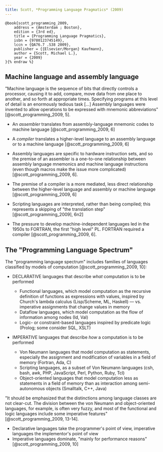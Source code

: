 ```yaml
---
title: Scott, *Programming Language Pragmatics* (2009)
---
```


```bibtex{% raw %}
@book{scott_programming_2009,
	address = {Amsterdam ; Boston},
	edition = {3rd ed},
	title = {Programming Language Pragmatics},
	isbn = {9780123745149},
	lccn = {QA76.7 .S38 2009},
	publisher = {{Elsevier/Morgan} Kaufmann},
	author = {Scott, Michael L.},
	year = {2009}
}{% endraw %}
```



Machine language and assembly language
--------------------------------------

"Machine language is the sequence of bits that directly controls a processor, causing it to add, compare, move data from one place to another, and so forth at appropriate times. Specifying programs at this level of detail is an enormously tedious task [...] Assembly languages were invented to allow operations to be expressed with mnemonic abbreviations" [@scott_programming_2009, 5].

* An *assembler* translates from assembly-language mnemonic codes to machine language [@scott_programming_2009, 6]
* A *compiler* translates a higher-level language to an assembly language or to a machine language [@scott_programming_2009, 6]

* Assembly languages are specific to hardware instruction sets, and so the premise of an assembler is a one-to-one relationship between assembly language mnemonics and machine language instructions (even though macros make the issue more complicated) [@scott_programming_2009, 6].
* The premise of a compiler is a more mediated, less direct relationship between the higher-level language and assembly or machine language [@scott_programming_2009, 6]

* Scripting languages are interpreted, rather than being compiled; this represents a skipping of "the translation step" [@scott_programming_2009], 6n2]

* The pressure to develop machine-independent languages led in the 1950s to FORTRAN, the first "high level" PL. FORTRAN required a compiler [@scott_programming_2009, 6].


The "Programming Language Spectrum"
-----------------------------------

The "programming language spectrum" includes families of languages classified by models of computation [@scott_programming_2009, 10]:

* DECLARATIVE languages that describe *what* computation is to be performed
  - Functional languages, which model computation as the recursive definition of functions as expressions with values, inspired by Church's lambda calculus (Lisp/Scheme, ML, Haskell) — vs. imperative assignments that change values in memory
  - Dataflow languages, which model computation as the flow of information among nodes (Id, Val)
  - Logic- or constraint-based languages inspired by predicate logic (Prolog; some consider SQL, XSLT)

* IMPERATIVE languages that describe *how* a computation is to be performed
  - Von Neumann languages that model computation as statements, especially the assignment and modification of variables in a field of memory (Fortran, Ada, C)
  - Scripting languages, as a subset of Von Neumann languages (csh, bash, awk, PHP, JavaScript, Perl, Python, Ruby, Tcl)
  - Object-oriented languages that model computation less as statements in a field of memory than as interaction among semi-autonomous objects (Smalltalk, C++, Java)

"It should be emphasized that the distinctions among language classes are not clear-cut. The division between the von Neumann and object-oriented languages, for example, is often very fuzzy, and most of the functional and logic languages include some imperative features" [@scott_programming_2009, 13-14].

* Declarative languages take the programmer's point of view, imperative languages the implementor's point of view
* Imperative languages dominate, "mainly for performance reasons" [@scott_programming_2009, 10]